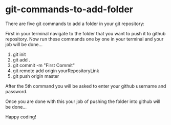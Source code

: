 # git-commands-to-add-folder

There are five git commands to add a folder in your git repository:

First in your terminal navigate to the folder that you want to push it to github repository.
Now run these commands one by one in your terminal and your job will be done...

1) git init
2) git add .
3) git commit -m "First Commit"
4) git remote add origin yourRepositoryLink
5) git push origin master

After the 5th command you will be asked to enter your github username and password.

Once you are done with this your job of pushing the folder into github will be done... 

Happy coding!
